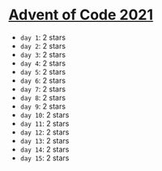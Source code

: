 # [Advent of Code 2021](https://adventofcode.com/2021)

- ``day 1``: 2 stars
- ``day 2``: 2 stars
- ``day 3``: 2 stars
- ``day 4``: 2 stars
- ``day 5``: 2 stars
- ``day 6``: 2 stars
- ``day 7``: 2 stars
- ``day 8``: 2 stars
- ``day 9``: 2 stars
- ``day 10``: 2 stars
- ``day 11``: 2 stars
- ``day 12``: 2 stars
- ``day 13``: 2 stars
- ``day 14``: 2 stars
- ``day 15``: 2 stars
